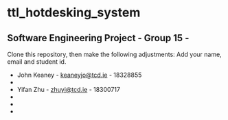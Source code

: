 # ttl_hotdesking_system
## Software Engineering Project - Group 15 -  
Clone this repository, then make the following adjustments:
Add your name, email and student id.
- John Keaney - keaneyjo@tcd.ie - 18328855
- 
- Yifan Zhu - zhuyi@tcd.ie - 18300717
-
-
-
